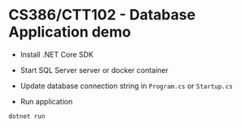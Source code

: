 # CS386/CTT102 - Database Application demo

- Install .NET Core SDK

- Start SQL Server server or docker container

- Update database connection string in `Program.cs` or `Startup.cs`

- Run application

```bash
dotnet run
```
